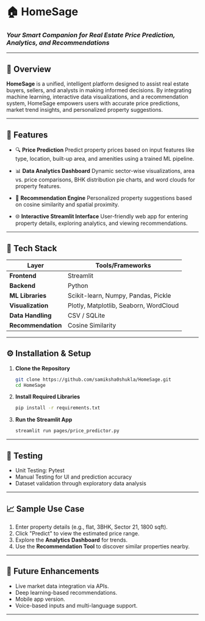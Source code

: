 # 🏠 HomeSage

### *Your Smart Companion for Real Estate Price Prediction, Analytics, and Recommendations*

---

## 📌 Overview

**HomeSage** is a unified, intelligent platform designed to assist real estate buyers, sellers, and analysts in making informed decisions. By integrating machine learning, interactive data visualizations, and a recommendation system, HomeSage empowers users with accurate price predictions, market trend insights, and personalized property suggestions.

---

## 🚀 Features

* 🔍 **Price Prediction**
  Predict property prices based on input features like type, location, built-up area, and amenities using a trained ML pipeline.

* 📊 **Data Analytics Dashboard**
  Dynamic sector-wise visualizations, area vs. price comparisons, BHK distribution pie charts, and word clouds for property features.

* 🧠 **Recommendation Engine**
  Personalized property suggestions based on cosine similarity and spatial proximity.

* 🌐 **Interactive Streamlit Interface**
  User-friendly web app for entering property details, exploring analytics, and viewing recommendations.

---

## 🧠 Tech Stack

| Layer              | Tools/Frameworks                       |
| ------------------ | -------------------------------------- |
| **Frontend**       | Streamlit                              |
| **Backend**        | Python                                 |
| **ML Libraries**   | Scikit-learn, Numpy, Pandas, Pickle    |
| **Visualization**  | Plotly, Matplotlib, Seaborn, WordCloud |
| **Data Handling**  | CSV / SQLite                           |
| **Recommendation** | Cosine Similarity                      |

---

## ⚙️ Installation & Setup

1. **Clone the Repository**

   ```bash
   git clone https://github.com/samiksha0shukla/HomeSage.git
   cd HomeSage
   ```

2. **Install Required Libraries**

   ```bash
   pip install -r requirements.txt
   ```

3. **Run the Streamlit App**

   ```bash
   streamlit run pages/price_predictor.py
   ```

---

## 🧪 Testing

* Unit Testing: Pytest
* Manual Testing for UI and prediction accuracy
* Dataset validation through exploratory data analysis

---

## 📈 Sample Use Case

1. Enter property details (e.g., flat, 3BHK, Sector 21, 1800 sqft).
2. Click "Predict" to view the estimated price range.
3. Explore the **Analytics Dashboard** for trends.
4. Use the **Recommendation Tool** to discover similar properties nearby.

---

## 🌱 Future Enhancements

* Live market data integration via APIs.
* Deep learning-based recommendations.
* Mobile app version.
* Voice-based inputs and multi-language support.

---

